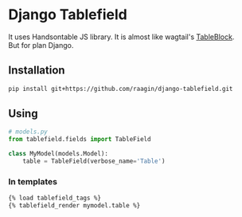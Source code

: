 # Django Tablefield
It uses Handsontable JS library. It is almost like wagtail's [TableBlock](https://github.com/wagtail/wagtail/tree/master/wagtail/contrib/table_block).\
But for plan Django.

## Installation
```bash
pip install git+https://github.com/raagin/django-tablefield.git
```

## Using
```python
# models.py
from tablefield.fields import TableField

class MyModel(models.Model):
    table = TableField(verbose_name='Table')

```
### In templates
```html
{% load tablefield_tags %}
{% tablefield_render mymodel.table %}
```
